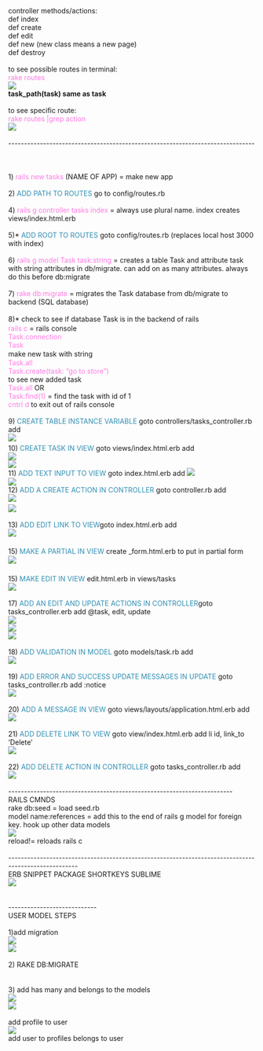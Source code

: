 <div>controller methods/actions:</div><div>  def  index</div><div>  def create</div><div>  def edit</div><div>  def new (new class means a new page)</div><div>  def destroy</div><div><br></div><div>to see possible routes in terminal:</div><div><font color="#ff7ae3">rake routes</font></div><div><img src="resources/72818A66-E79F-441B-A155-830187C784E8.png"><br></div><div><b>task_path(task) same as task</b></div><div><br></div><div>to see specific route:</div><div><font color="#ff7ae3">rake routes |grep action</font></div><div><img src="resources/71E1D354-E0B9-4206-B0F3-07EE6A5B2513.png"><br></div><div><br></div><div>------------------------------------------------------------------------------</div><div><br></div><div><br></div><div><br></div>1) <font color="#ff7ae3">rails new tasks</font> (NAME OF APP) = make new app<div><br><div><div>2) <font color="#308eb3">ADD PATH TO ROUTES</font> go to config/routes.rb </div><div><br></div><div>4) <font color="#ff7ae3">rails g controller tasks index</font> = always use plural name. index creates views/index.html.erb</div><div><br></div><div>5)* <font color="#308eb3">ADD ROOT TO ROUTES </font>goto config/routes.rb (replaces local host 3000 with index)</div><div><br></div><div>6)<font color="#ff7ae3"> rails g model Task task:string</font> = creates a table Task and attribute task with string attributes in db/migrate. can add on as              many attributes. always do this before db:migrate</div><div><br></div><div>7) <font color="#ff7ae3">rake db:migrate</font> = migrates the Task database from db/migrate to backend (SQL database)</div><div><br></div><div>8)*&nbsp;<span style="line-height: 1.4;">check to see if database Task is in the backend of rails</span><span style="line-height: 1.4;">&nbsp;</span></div><div>       <font color="#ff7ae3">rails c</font> = rails console</div><div>       <font color="#ff7ae3">Task.connection</font></div><div><font color="#ff7ae3">       Task</font></div><div>      <span style="line-height: 1.4;">make new task with string</span></div><div>       <font color="#ff7ae3">Task.all </font></div><div><font color="#ff7ae3">       Task.create(task: “go to store”)</font></div><div>      to see new added task</div><div>        <font color="#ff7ae3">Task.all</font> OR</div><div>        <font color="#ff7ae3">Task.find(1)</font> = find the task with id of 1</div><div>      <font color="#ff7ae3">cntrl d</font> to exit out of rails console</div><div><br></div><div>9) <font color="#308eb3">CREATE TABLE INSTANCE VARIABLE </font>goto controllers/tasks_controller.rb add<span style="line-height: 1.4;">     </span><span style="line-height: 1.4;">    </span></div><div><img src="resources/B1F53FD4-D7D0-40B3-9390-148D9B64FC15.png"><span style="line-height: 1.4;"><br></span></div><div>10) <font color="#308eb3">CREATE TASK IN VIEW </font>goto views/index.html.erb add</div><div>    <img src="resources/2DBB91FF-1DF4-4184-9D58-0B333D8B8F4E.png" style="line-height: 1.4;">  </div><div>    </div><div>    <img src="resources/699F7340-4EC8-4BE2-AEF0-9DBAD17B6684.png" style="line-height: 1.4;"></div><div>11)  <font color="#308eb3">ADD TEXT INPUT TO VIEW </font>goto index.html.erb add<span style="line-height: 1.4;">    </span><img src="resources/1731D396-F013-4D9C-855B-EDFBB5C4FC35.png" style="line-height: 1.4;"></div><div>    </div><div>    <img src="resources/3D2B3103-5497-41AB-9885-1FFA0AA4FAB1.png" style="line-height: 1.4;"></div><div>12) <font color="#308eb3">ADD A CREATE ACTION IN CONTROLLER </font>goto controller.rb add<span style="line-height: 1.4;">    </span></div><div><img src="resources/3E6ADAAE-62AC-4613-A47E-A6F76B45E0B3.png"><span style="line-height: 1.4;"><br></span></div><div><img src="resources/B4F227CF-2D15-4AA6-AF0F-C8A8AB1EA510.png"><br></div><div><br></div><div>13) <font color="#308eb3">ADD EDIT LINK TO VIEW</font>goto index.html.erb add</div><div>  <img src="resources/31F936ED-8BE6-4968-81E4-83071CBB47A0.png" style="line-height: 1.4;"></div><div><span style="line-height: 1.4;"><br></span></div><div><span style="line-height: 1.4;">15) <font color="#308eb3">MAKE A PARTIAL IN VIEW </font>create _form.html.erb to put in partial form</span><span style="line-height: 1.4;">  </span><br></div><div><img src="resources/DA2C78C8-7D6A-4D0C-A971-590E9AE0E565.png"><span style="line-height: 1.4;"><br></span></div><div>  </div><div><br></div><div>15) <font color="#308eb3">MAKE EDIT IN VIEW</font> edit.html.erb in views/tasks</div><div><img src="resources/E6AE000A-0FA6-4EA9-AAC7-F9BF8E34A5EA.png"><br></div><div><br></div><div>17) <font color="#308eb3">ADD AN EDIT AND UPDATE ACTIONS IN CONTROLLER</font>goto tasks_controller.erb add @task, edit, update</div><div><img src="resources/7F7C0F5C-B604-4EB0-BF6D-06C2F5F701A2.png"><br></div><div><img src="resources/033EA645-CC09-4067-B4F1-9E232C48E6C5.png"><br></div><div><img src="resources/2CDA5D12-77DE-4B4C-855C-8170DA944350.png"><br></div><div><br></div><div>18) <font color="#308eb3">ADD VALIDATION IN MODEL </font>goto models/task.rb add </div><div>      <img src="resources/D08CE2F7-3209-49A1-B8B0-82DEC8158040.png" style="line-height: 1.4;"></div><div><br></div><div>19)<font color="#308eb3"> ADD ERROR AND SUCCESS UPDATE MESSAGES IN UPDATE</font> goto tasks_controller.rb add :notice</div><div><img src="resources/864E3B7E-3498-437F-AE8C-2BAEF8E9870B.png"><br></div><div><br></div><div>20) <font color="#308eb3">ADD A MESSAGE IN VIEW</font> goto views/layouts/application.html.erb add</div><div><img src="resources/542A5620-C176-49A7-828B-001374862D77.png"><br></div><div><br></div><div>21) <font color="#308eb3">ADD DELETE LINK TO VIEW</font> goto view/index.html.erb add li id, link_to ‘Delete’</div><div><img src="resources/0F1B3EB8-10B0-4653-ABC8-02237423E863.png"><br></div><div><br></div><div>22) <font color="#308eb3">ADD DELETE ACTION IN CONTROLLER</font>  goto tasks_controller.rb add</div><div><img src="resources/7125786E-7697-466B-9909-C701187BC31D.png"><br></div><div><br></div><div>-----------------------------------------------------------------------</div><div>RAILS CMNDS</div><div>rake db:seed = load seed.rb</div><div>model name:references = add this to the end of rails g model for foreign key. hook up other data models</div><div><img src="resources/E427CC6F-4E37-4047-BEA6-36F8C4D2C7FD.png"><br></div><div>reload!= reloads rails c</div><div><br></div><div>----------------------------------------------------------------------------------------------------</div><div>ERB SNIPPET PACKAGE SHORTKEYS SUBLIME</div><div><img src="resources/2BF4DA4E-38C6-4062-B80B-5810FFD857D4.png"><br></div><div><br></div><div><br></div><div>----------------------------</div><div>USER MODEL STEPS</div><div><br></div><div>1)add migration</div><div><img src="resources/F3890360-26AD-43E3-A705-08BD6E70185A.png"><br></div><div><img src="resources/78C503A6-8AAF-45D1-937A-13DA661237A0.png"><br></div><div><br></div><div>2) RAKE DB:MIGRATE</div><div><br></div><div><br></div><div>3) add has many and belongs to the models</div><div><img src="resources/8C9531BA-6228-42AC-B5EF-9C430CF46447.png"><br></div><div><img src="resources/ED7ECB0A-263F-4A27-9E97-B166685D7880.png"><br></div><div><br></div><div>add profile to user</div><div><img src="resources/AE7F7BBF-D2D8-4BFC-BDE2-6696E0BCB7B9.png"><br></div><div>add user to profiles belongs to user</div><div><br></div><div><br></div><div><br></div><div><br></div><div><br></div><div><br></div><div><br></div><div><br></div><div><br></div><div><br></div><div><br></div><div><br></div><div><br></div><div><br></div><div><br></div><div><br></div><div><br></div><div><br></div><div><br></div><div><br></div><div>     <br><div><br></div></div></div></div>